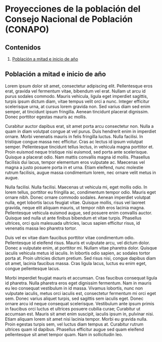 # Proyecciones de la población del Consejo Nacional de Población (CONAPO)

## Contenidos

1. [Población a mitad e inicio de año](#población-a-mitad-e-inicio-de-año)

## Población a mitad e inicio de año

Lorem ipsum dolor sit amet, consectetur adipiscing elit. Pellentesque eros erat, gravida vel fermentum vitae, bibendum vel erat. Nullam ut arcu id purus sodales commodo. Mauris vehicula, ligula eget imperdiet sagittis, turpis ipsum dictum diam, vitae tempus velit orci a nunc. Integer efficitur scelerisque urna, at cursus lorem gravida non. Sed varius diam sed enim semper, at tincidunt ipsum fringilla. Aenean tincidunt placerat dignissim. Donec porttitor egestas mauris ac mollis.

Curabitur auctor dapibus erat, sit amet porta arcu consectetur non. Nulla a quam in diam volutpat congue at vel purus. Duis hendrerit enim in imperdiet ornare. Morbi venenatis mauris in felis fringilla luctus. Nulla facilisi. In tristique congue massa nec efficitur. Cras ac lectus id ipsum volutpat semper. Pellentesque tincidunt tellus lectus, in vehicula magna porttitor et. Proin euismod neque tristique nisi euismod, sed porta ante scelerisque. Quisque a placerat odio. Nam mattis convallis magna id mollis. Phasellus facilisis dui lacus, tempor elementum eros vulputate ac. Maecenas vel magna a justo posuere porta in et urna. Etiam eleifend, nunc molestie rutrum facilisis, augue massa condimentum lorem, nec ornare velit metus in augue.

Nulla facilisi. Nulla facilisi. Maecenas ut vehicula mi, eget mollis odio. In lorem tellus, porttitor eu fringilla ac, condimentum tempor odio. Mauris eget ornare nibh. Donec ornare commodo sodales. Aenean imperdiet volutpat nulla, eget lobortis lacus feugiat vitae. Quisque mollis, risus vel laoreet gravida, neque elit aliquam mauris, ut tempor nibh eros lacinia magna. Pellentesque vehicula euismod augue, sed posuere enim convallis auctor. Quisque sed nulla ut ante finibus bibendum et vitae turpis. Phasellus ultrices, orci quis malesuada ultricies, lacus sapien efficitur risus, id venenatis massa leo pharetra tortor.

Duis vel ex vitae diam faucibus porttitor vitae condimentum odio. Pellentesque id eleifend risus. Mauris et vulputate arcu, vel dictum dolor. Donec a vulputate enim, at porttitor mi. Nullam vitae pharetra dolor. Quisque iaculis vehicula metus id iaculis. In lobortis odio sapien, ac sodales tortor porta at. Proin ultricies dictum pretium. Sed risus nisi, congue dapibus diam sit amet, lacinia faucibus massa. Cras ligula lacus, luctus eu enim eget, congue pellentesque lacus.

Morbi imperdiet feugiat mauris et accumsan. Cras faucibus consequat ligula id pharetra. Nulla pharetra eros eget dignissim fermentum. Nam in mauris eu leo consequat vestibulum in id massa. Vivamus lobortis, nunc non vulputate iaculis, metus orci iaculis est, consectetur fermentum mi orci eget sem. Donec varius aliquet turpis, sed sagittis sem iaculis eget. Donec ornare arcu id neque consequat scelerisque. Vestibulum ante ipsum primis in faucibus orci luctus et ultrices posuere cubilia curae; Curabitur ut accumsan est. Mauris sit amet enim suscipit, iaculis ipsum in, pulvinar nisi. Etiam aliquam lorem sit amet nisi lacinia tempor. Morbi eu gravida nulla. Proin egestas turpis sem, vel luctus diam tempus at. Curabitur rutrum ultrices quam id dapibus. Phasellus efficitur augue sed quam eleifend pellentesque sit amet tempor quam. Nam in sollicitudin leo.